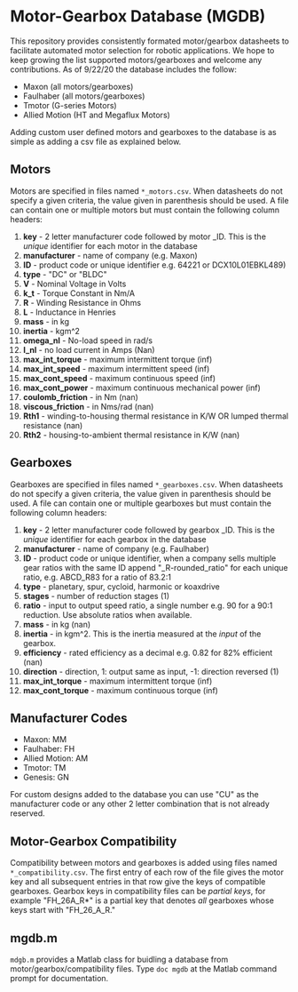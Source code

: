 # Motor-Gearbox Database (MGDB)
This repository provides consistently formated motor/gearbox datasheets to facilitate automated motor selection for robotic applications. We hope to keep growing the list supported motors/gearboxes and welcome any contributions. As of 9/22/20 the database includes the follow:
* Maxon (all motors/gearboxes)
* Faulhaber (all motors/gearboxes) 
* Tmotor (G-series Motors)
* Allied Motion (HT and Megaflux Motors)

Adding custom user defined motors and gearboxes to the database is as simple as adding a csv file as explained below. 

## Motors 
Motors are specified in files named `*_motors.csv`. When datasheets do not specify a given criteria, the value given in parenthesis should be used. A file can contain one or multiple motors but must contain the following column headers:

1. **key** - 2 letter manufacturer code followed by motor _ID. This is the *unique* identifier for each motor in the database 
1. **manufacturer** - name of company (e.g. Maxon) 
1. **ID** - product code or unique identifier e.g. 64221 or DCX10L01EBKL489)
1. **type** - "DC" or "BLDC" 
1. **V** - Nominal Voltage in Volts
1. **k_t** - Torque Constant in Nm/A
1. **R** - Winding Resistance in Ohms 
1. **L** - Inductance in Henries
1. **mass** - in kg 
1. **inertia** - kgm^2
1. **omega_nl** - No-load speed in rad/s 
1. **I_nl** - no load current in Amps (Nan)
1. **max_int_torque** - maximum intermittent torque (inf)
1. **max_int_speed** - maximum intermittent speed (inf)
1. **max_cont_speed** - maximum continuous speed (inf)
1. **max_cont_power** - maximum continuous mechanical power (inf)
1. **coulomb_friction** - in Nm (nan) 
1. **viscous_friction** - in Nms/rad (nan)
1. **Rth1** - winding-to-housing thermal resistance in K/W OR lumped thermal resistance (nan)
1. **Rth2** - housing-to-ambient thermal resistance in K/W (nan)


## Gearboxes 
Gearboxes are specified in files named `*_gearboxes.csv`. When datasheets do not specify a given criteria, the value given in parenthesis should be used. A file can contain one or multiple gearboxes but must contain the following column headers:
1. **key** - 2 letter manufacturer code followed by gearbox _ID. This is the *unique* identifier for each gearbox in the database 
1. **manufacturer** - name of company (e.g. Faulhaber)  
1. **ID** - product code or unique identifier, when a company sells multiple gear ratios with the same ID append "_R-rounded_ratio" for each unique ratio, e.g. ABCD_R83 for a ratio of 83.2:1
1. **type** - planetary, spur, cycloid, harmonic or koaxdrive
1. **stages** - number of reduction stages (1)
1. **ratio** - input to output speed ratio, a single number e.g. 90 for a 90:1 reduction. Use absolute ratios when available.  
1. **mass** - in kg (nan)
1. **inertia** - in kgm^2. This is the inertia measured at the *input* of the gearbox. 
1. **efficiency** - rated efficiency as a decimal e.g. 0.82 for 82% efficient (nan)
1. **direction** - direction, 1: output same as input, -1: direction reversed (1)
1. **max_int_torque** - maximum intermittent torque (inf) 
1. **max_cont_torque** - maximum continuous torque (inf)

## Manufacturer Codes 

* Maxon: MM 
* Faulhaber: FH
* Allied Motion: AM
* Tmotor: TM 
* Genesis: GN 

For custom designs added to the database you can use "CU" as the manufacturer code or any other 2 letter combination that is not already reserved. 

## Motor-Gearbox Compatibility 
Compatibility between motors and gearboxes is added using files named  `*_compatibility.csv`. The first entry of each row of the file gives the motor key and all subsequent entries in that row give the keys of compatible gearboxes. Gearbox keys in compatibility files can be *partial keys*, for example "FH_26A_R*" is a partial key that denotes *all* gearboxes whose keys start with "FH_26_A_R." 

## mgdb.m 
`mdgb.m` provides a Matlab class for buidling a database from motor/gearbox/compatibility files. Type `doc mgdb` at the Matlab command prompt for documentation.


